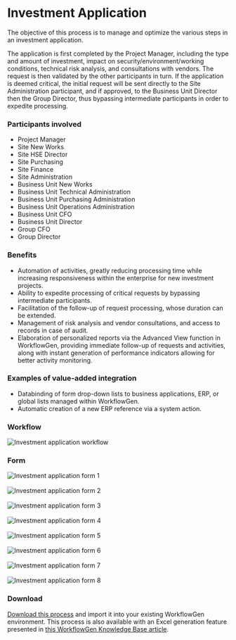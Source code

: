 # Investment Application

The objective of this process is to manage and optimize the various steps in an investment application.

The application is first completed by the Project Manager, including the type and amount of investment, impact on security&#47;environment&#47;working conditions, technical risk analysis, and consultations with vendors. The request is then validated by the other participants in turn. If the application is deemed critical, the initial request will be sent directly to the Site Administration participant, and if approved, to the Business Unit Director then the Group Director, thus bypassing intermediate participants in order to expedite processing.

### Participants involved

* Project Manager
* Site New Works
* Site HSE Director
* Site Purchasing
* Site Finance
* Site Administration
* Business Unit New Works
* Business Unit Technical Administration
* Business Unit Purchasing Administration
* Business Unit Operations Administration
* Business Unit CFO
* Business Unit Director
* Group CFO
* Group Director

### Benefits

* Automation of activities, greatly reducing processing time while increasing responsiveness within the enterprise for new investment projects.
* Ability to expedite processing of critical requests by bypassing intermediate participants.
* Facilitation of the follow-up of request processing, whose duration can be extended.
* Management of risk analysis and vendor consultations, and access to records in case of audit.
* Elaboration of personalized reports via the Advanced View function in WorkflowGen, providing immediate follow-up of requests and activities, along with instant generation of performance indicators allowing for better activity monitoring.

### Examples of value-added integration

* Databinding of form drop-down lists to business applications, ERP, or global lists managed within WorkflowGen.
* Automatic creation of a new ERP reference via a system action.

### Workflow
![Investment application workflow](assets/investment-app-workflow.png)

### Form
![Investment application form 1](assets/investment-app-form-1.png)<br /><br />
![Investment application form 2](assets/investment-app-form-2.png)<br /><br />
![Investment application form 3](assets/investment-app-form-3.png)<br /><br />
![Investment application form 4](assets/investment-app-form-4.png)<br /><br />
![Investment application form 5](assets/investment-app-form-5.png)<br /><br />
![Investment application form 6](assets/investment-app-form-6.png)<br /><br />
![Investment application form 7](assets/investment-app-form-7.png)<br /><br />
![Investment application form 8](assets/investment-app-form-8.png)



### Download

[Download this process](dist/investment-application-v1.xml.zip) and import it into your existing WorkflowGen environment. This process is also available with an Excel generation feature presented in [this WorkflowGen Knowledge Base article](https://www.workflowgen.com/kb/generate-excel-file-form-gridview/).


